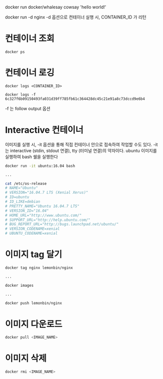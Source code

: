 docker run docker/whalesay cowsay 'hello world!'

docker run -d nginx
-d 옵션으로 컨테이너 실행 시, CONTAINER_ID 가 리턴

# 컨테이너 조회
```
docker ps
```

# 컨테이너 로깅
```
docker logs <CONTAINER_ID>
```
```
docker logs -f 6c327f6b09150493fa031d39ff785fb61c364428dc45c21e91a8c73dccd9e6b4
```
-f 는 follow output 옵션


# Interactive 컨테이너
이미지를 실행 시, -it 옵션을 통해 직접 컨테이너 안으로 접속하여 작업할 수도 있다. -it 는 interactive (stdin, stdout 연결), tty (터미널 연결)의 약자이다. ubuntu 이미지를 실행하여 bash 쉘을 실행한다

```sh
docker run -it ubuntu:16.04 bash

...

cat /etc/os-release
# NAME="Ubuntu"
# VERSION="16.04.7 LTS (Xenial Xerus)"
# ID=ubuntu
# ID_LIKE=debian
# PRETTY_NAME="Ubuntu 16.04.7 LTS"
# VERSION_ID="16.04"
# HOME_URL="http://www.ubuntu.com/"
# SUPPORT_URL="http://help.ubuntu.com/"
# BUG_REPORT_URL="http://bugs.launchpad.net/ubuntu/"
# VERSION_CODENAME=xenial
# UBUNTU_CODENAME=xenial
```

# 이미지 tag 달기
```sh
docker tag nginx lemonbin/nginx

...

docker images

...

docker push lemonbin/nginx
```

# 이미지 다운로드
```sh
docker pull <IMAGE_NAME>
```

# 이미지 삭제
```sh
docker rmi <IMAGE_NAME>
```